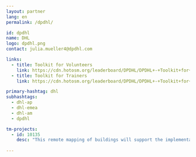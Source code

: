 ```yaml
---
layout: partner
lang: en
permalink: /dpdhl/

id: dpdhl
name: DHL
logo: dpdhl.png
contact: julia.mueller4@dpdhl.com

links:
  - title: Toolkit for Volunteers
    link: https://cdn.hotosm.org/leaderboard/DPDHL/DPDHL+-+Toolkit+for+Volunteers.zip
  - title: Toolkit for Trainers
    link: https://cdn.hotosm.org/leaderboard/DPDHL/DPDHL+-+Toolkit+for+Trainers.zip

primary-hashtag: dhl
subhashtags:
  - dhl-ap
  - dhl-emea
  - dhl-am
  - dpdhl

tm-projects:
  - id: 10135
    desc: "This remote mapping of buildings will support the implementation of planned activities and largely the generation of data for humanitarian activities in the identified provinces."
    
---
```

